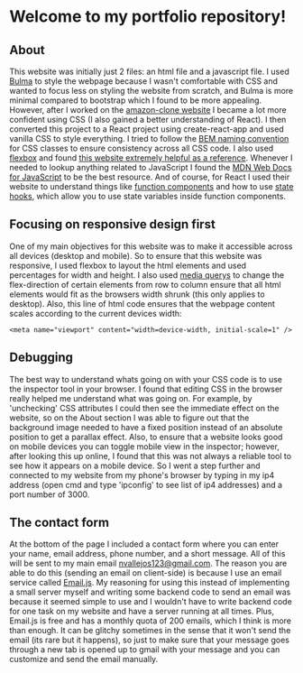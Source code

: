 # Welcome to my portfolio repository!

## About

This website was initially just 2 files: an html file and a javascript file. I used [Bulma](https://bulma.io/) to style the webpage because I wasn't comfortable with CSS and wanted to focus less on styling the website from scratch, and Bulma is more minimal compared to bootstrap which I found to be more appealing. However, after I worked on the [amazon-clone website](https://github.com/NPVallejos/amazon-clone) I became a lot more confident using CSS (I also gained a better understanding of React). I then converted this project to a React project using create-react-app and used vanilla CSS to style everything. I tried to follow the [BEM naming convention](http://getbem.com/naming/) for CSS classes to ensure consistency across all CSS code. I also used [flexbox](https://developer.mozilla.org/en-US/docs/Learn/CSS/CSS_layout/Flexbox) and found [this website extremely helpful as a reference](https://css-tricks.com/snippets/css/a-guide-to-flexbox/). Whenever I needed to lookup anything related to JavaScript I found the [MDN Web Docs for JavaScript](https://developer.mozilla.org/en-US/docs/Web/JavaScript) to be the best resource. And of course, for React I used their website to understand things like [function components](https://reactjs.org/docs/components-and-props.html) and how to use [state hooks](https://reactjs.org/docs/hooks-state.html), which allow you to use state variables inside function components.

## Focusing on responsive design first

One of my main objectives for this website was to make it accessible across all devices (desktop and mobile). So to ensure that this website was responsive, I used flexbox to layout the html elements and used percentages for width and height. I also used [media querys](https://www.w3schools.com/css/css_rwd_mediaqueries.asp) to change the flex-direction of certain elements from row to column ensure that all html elements would fit as the browsers width shrunk (this only applies to desktop). Also, this line of html code ensures that the webpage content scales according to the current devices width:

```
<meta name="viewport" content="width=device-width, initial-scale=1" />
```

## Debugging

The best way to understand whats going on with your CSS code is to use the inspector tool in your browser. I found that editing CSS in the browser really helped me understand what was going on. For example, by 'unchecking' CSS attributes I could then see the immediate effect on the website, so on the About section I was able to figure out that the background image needed to have a fixed position instead of an absolute position to get a parallax effect. Also, to ensure that a website looks good on mobile devices you can toggle mobile view in the inspector; however, after looking this up online, I found that this was not always a reliable tool to see how it appears on a mobile device. So I went a step further and connected to my website from my phone's browser by typing in my ip4 address (open cmd and type 'ipconfig' to see list of ip4 addresses) and a port number of 3000.

## The contact form

At the bottom of the page I included a contact form where you can enter your name, email address, phone number, and a short message. All of this will be sent to my main email nvallejos123@gmail.com. The reason you are able to do this (sending an email on client-side) is because I use an email service called [Email.js](https://www.emailjs.com/). My reasoning for using this instead of implementing a small server myself and writing some backend code to send an email was because it seemed simple to use and I wouldn't have to write backend code for one task on my website and have a server running at all times. Plus, Email.js is free and has a monthly quota of 200 emails, which I think is more than enough. It can be glitchy sometimes in the sense that it won't send the email (its rare but it happens), so just to make sure that your message goes through a new tab is opened up to gmail with your message and you can customize and send the email manually.
